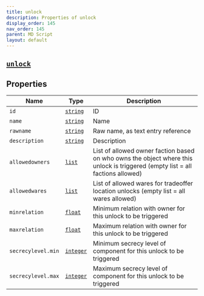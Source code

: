 ```yaml
---
title: unlock
description: Properties of unlock
display_order: 145
nav_order: 145
parent: MD Script
layout: default
---
```


##  [`unlock`](./unlock.html) 


## Properties

| Name | Type | Description |
|------|------|-------------|
| `id` | [`string`](./string.html) | ID |
| `name` | [`string`](./string.html) | Name |
| `rawname` | [`string`](./string.html) | Raw name, as text entry reference |
| `description` | [`string`](./string.html) | Description |
| `allowedowners` | [`list`](./list.html) | List of allowed owner faction based on who owns the object where this unlock is triggered (empty list = all factions allowed) |
| `allowedwares` | [`list`](./list.html) | List of allowed wares for tradeoffer location unlocks (empty list = all wares allowed) |
| `minrelation` | [`float`](./float.html) | Minimum relation with owner for this unlock to be triggered |
| `maxrelation` | [`float`](./float.html) | Maximum relation with owner for this unlock to be triggered |
| `secrecylevel.min` | [`integer`](./integer.html) | Minimum secrecy level of component for this unlock to be triggered |
| `secrecylevel.max` | [`integer`](./integer.html) | Maximum secrecy level of component for this unlock to be triggered |



